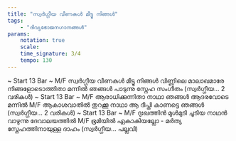 ```yaml
---
title: "സ്വർഗ്ഗീയ വീണകൾ മീട്ടൂ നിങ്ങൾ"
tags:
    - "ദിവ്യഭോജനഗാനങ്ങൾ"
params:
    notation: true
    scale: 
    time_signature: 3/4
    tempo: 130
---
```

~ Start 13 Bar ~
M/F
സ്വർഗ്ഗീയ വീണകൾ മീട്ടൂ നിങ്ങൾ
വിണ്ണിലെ മാലാഖമാരേ
നിങ്ങളോടൊത്തിതാ മന്നിൽ ഞങ്ങൾ
പാടുന്നു സ്നേഹ സംഗീതം
(സ്വർഗ്ഗീയ... 2 വരികൾ)
~ Start 13 Bar ~
M/F
ആരാധിക്കുന്നിതാ നാഥാ ഞങ്ങൾ
ആദരവോടെ മന്നിൽ
M/F
ആകാശവാതിൽ തുറക്കൂ നാഥാ
ആ ദീപ്തി കാണട്ടെ ഞങ്ങൾ
(സ്വർഗ്ഗീയ... 2 വരികൾ)
~ Start 13 Bar ~
M/F
ദുഃഖത്തിൻ മുൾമുടി ചൂടിയ നാഥൻ
വാഴുന്നു ദേവാലയത്തിൽ
M/F
ഭൂമിയിൽ ഏകാകിയല്ലോ - മർത്യ
സ്നേഹത്തിനായുള്ള ദാഹം
(സ്വർഗ്ഗീയ... പല്ലവി)
